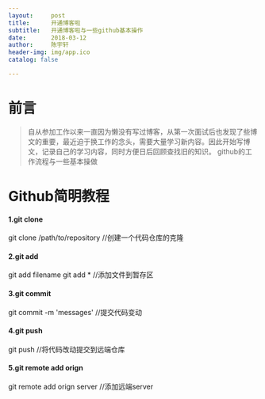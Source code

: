 ```yaml
---
layout:     post
title:      开通博客啦
subtitle:   开通博客啦与一些github基本操作
date:       2018-03-12
author:     陈宇轩
header-img: img/app.ico
catalog: false

---
```



# 前言

>自从参加工作以来一直因为懒没有写过博客，从第一次面试后也发现了些博文的重要，最近迫于换工作的念头，需要大量学习新内容。因此开始写博文，记录自己的学习内容，同时方便日后回顾查找旧的知识。
>github的工作流程与一些基本操做




# Github简明教程

#### 1.git clone


git clone /path/to/repository //创建一个代码仓库的克隆


#### 2.git add


git add filename 
git add *  //添加文件到暂存区


#### 3.git commit


git commit -m 'messages' //提交代码变动


#### 4.git push


git push //将代码改动提交到远端仓库


#### 5.git remote add orign


git remote add orign server //添加远端server





